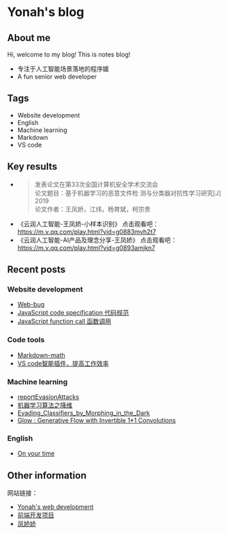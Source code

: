 # Yonah's blog

## About me
Hi, welcome to my blog! This is notes blog! 
- 专注于人工智能场景落地的程序媛
- A fun senior web developer

## Tags
- Website development
- English
- Machine learning
- Markdown
- VS code


## Key results
- >发表论文在第33次全国计算机安全学术交流会   
  >论文题目：基于机器学习的恶意文件检 测与分类器对抗性学习研究[J] 2019    
  论文作者：王凤娇，江纬，杨育斌，柯宗贵
 - 《云润人工智能-王凤娇-小样本识别》
点击观看吧：https://m.v.qq.com/play.html?vid=g0883mvh2t7
- 《云润人工智能-AI产品及理念分享-王凤娇》
点击观看吧：https://m.v.qq.com/play.html?vid=g0893amjkn7

## Recent posts

### Website development
  - [Web-bug](./Web_bugs/web-bug.md )
  - [JavaScript code specification 代码规范](https://github.com/Yonahwang/Web-Develop-Yonah/blob/master/notes/codeSpecification.md)
  - [JavaScript function call 函数调用](https://github.com/Yonahwang/Web-Develop-Yonah/blob/master/notes/functionCall.md)

### Code tools
  - [Markdown-math](./note_library/markdown-math.md)
  - [VS code智能插件，提高工作效率](./note_library/vsCode.md)
 
### Machine learning
- [reportEvasionAttacks](./Machine_learning/reportEvasionAttacks.md ) 
- [机器学习算法之降维](./Machine_learning/机器学习算法之降维.md ) 
- [Evading_Classifiers_by_Morphing_in_the_Dark](./Machine_learning/Evading_Classifiers_by_Morphing_in_the_Dark.md ) 
- [Glow : Generative Flow with Invertible 1*1 Convolutions]()


  

### English

- [On your time](./English/yonah01.md ) 

## Other information
网站链接：
- [Yonah's web development](https://github.com/Yonahwang/Web-Develop-Yonah)
- [前端开发项目](https://github.com/Yonahwang/Web-Develop-Yonah)
- [凤娇娇](https://yonahwang.github.io/)